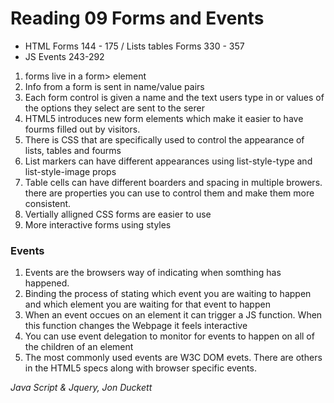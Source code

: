 # Reading 09 Forms and Events
- HTML Forms 144 - 175 / Lists tables Forms 330 - 357
- JS Events 243-292

1. forms live in a form> element
2. Info from a form is sent in name/value pairs
3. Each form control is given a name and the text users type in or values of the options they select are sent to the serer
4. HTML5 introduces new form elements which make it easier to have fourms filled out by visitors.
5. There is CSS that are specifically used to control the appearance of lists, tables and fourms
6.  List markers can have different appearances using list-style-type and list-style-image props
7. Table cells can have different boarders and spacing in multiple browers. there are properties you can use to control them and make them more consistent.
8. Vertially alligned CSS forms are easier to use
9. More interactive forms using styles

### Events
1. Events are the browsers way of indicating when somthing has happened.
2. Binding the process of stating which event you are waiting to happen and which element you are waiting for that event to happen
3. When an event occues on an element it can trigger a JS function. When this function changes the Webpage it feels interactive
4. You can use event delegation to monitor for events to happen on all of the children of an element
5. The most commonly used events are W3C DOM evets. There are others in the HTML5 specs along with browser specific events.


<cite> Java Script & Jquery, Jon Duckett </cite>
